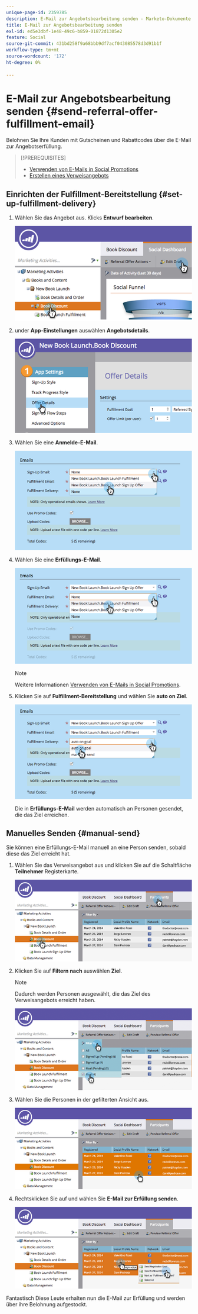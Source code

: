 ```yaml
---
unique-page-id: 2359785
description: E-Mail zur Angebotsbearbeitung senden - Marketo-Dokumente - Produktdokumentation
title: E-Mail zur Angebotsbearbeitung senden
exl-id: ed5e3dbf-1e48-49c6-b859-01872d1305e2
feature: Social
source-git-commit: 431bd258f9a68bbb9df7acf043085578d3d91b1f
workflow-type: tm+mt
source-wordcount: '172'
ht-degree: 0%

---
```


# E-Mail zur Angebotsbearbeitung senden {#send-referral-offer-fulfillment-email}

Belohnen Sie Ihre Kunden mit Gutscheinen und Rabattcodes über die E-Mail zur Angebotserfüllung.

>[!PREREQUISITES]
>
>* [Verwenden von E-Mails in Social Promotions](/help/marketo/product-docs/demand-generation/social/social-functions/use-emails-in-social-promotions.md)
>* [Erstellen eines Verweisangebots](/help/marketo/product-docs/demand-generation/social/referral-offers/create-a-referral-offer.md)

## Einrichten der Fulfillment-Bereitstellung {#set-up-fulfillment-delivery}

1. Wählen Sie das Angebot aus. Klicks **Entwurf bearbeiten**.

   ![](assets/image2015-4-20-16-3a3-3a14.png)

1. under **App-Einstellungen** auswählen **Angebotsdetails**.

   ![](assets/image2015-4-23-12-3a53-3a16.png)

1. Wählen Sie eine **Anmelde-E-Mail**.

   ![](assets/image2015-4-23-12-3a58-3a52.png)

1. Wählen Sie eine **Erfüllungs-E-Mail**.

   ![](assets/image2015-4-23-13-3a4-3a40.png)

   >[!NOTE]
   >
   >Weitere Informationen [Verwenden von E-Mails in Social Promotions](/help/marketo/product-docs/demand-generation/social/social-functions/use-emails-in-social-promotions.md).

1. Klicken Sie auf **Fulfillment-Bereitstellung** und wählen Sie **auto on Ziel**.

   ![](assets/image2015-4-23-13-3a13-3a33.png)

   Die in **Erfüllungs-E-Mail** werden automatisch an Personen gesendet, die das Ziel erreichen.

## Manuelles Senden {#manual-send}

Sie können eine Erfüllungs-E-Mail manuell an eine Person senden, sobald diese das Ziel erreicht hat.

1. Wählen Sie das Verweisangebot aus und klicken Sie auf die Schaltfläche **Teilnehmer** Registerkarte.

   ![](assets/image2015-4-20-15-3a37-3a14.png)

1. Klicken Sie auf **Filtern nach** auswählen **Ziel**.

   >[!NOTE]
   >
   >Dadurch werden Personen ausgewählt, die das Ziel des Verweisangebots erreicht haben.

   ![](assets/image2015-4-20-15-3a59-3a11.png)

1. Wählen Sie die Personen in der gefilterten Ansicht aus.

   ![](assets/2015-04-23-13-08-53.png)

1. Rechtsklicken Sie auf und wählen Sie **E-Mail zur Erfüllung senden**.

   ![](assets/2015-04-20-15-54-13.png)

Fantastisch Diese Leute erhalten nun die E-Mail zur Erfüllung und werden über ihre Belohnung aufgestockt.
